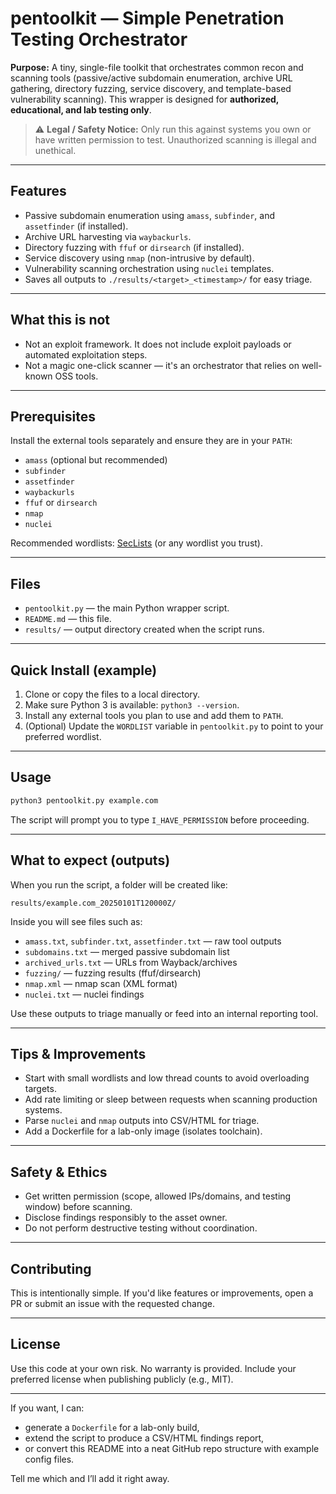 # pentoolkit — Simple Penetration Testing Orchestrator

**Purpose:**
A tiny, single-file toolkit that orchestrates common recon and scanning tools (passive/active subdomain enumeration, archive URL gathering, directory fuzzing, service discovery, and template-based vulnerability scanning). This wrapper is designed for **authorized, educational, and lab testing only**.

> ⚠️ **Legal / Safety Notice:** Only run this against systems you own or have written permission to test. Unauthorized scanning is illegal and unethical.

---

## Features

* Passive subdomain enumeration using `amass`, `subfinder`, and `assetfinder` (if installed).
* Archive URL harvesting via `waybackurls`.
* Directory fuzzing with `ffuf` or `dirsearch` (if installed).
* Service discovery using `nmap` (non-intrusive by default).
* Vulnerability scanning orchestration using `nuclei` templates.
* Saves all outputs to `./results/<target>_<timestamp>/` for easy triage.

---

## What this is **not**

* Not an exploit framework. It does not include exploit payloads or automated exploitation steps.
* Not a magic one-click scanner — it's an orchestrator that relies on well-known OSS tools.

---

## Prerequisites

Install the external tools separately and ensure they are in your `PATH`:

* `amass` (optional but recommended)
* `subfinder`
* `assetfinder`
* `waybackurls`
* `ffuf` or `dirsearch`
* `nmap`
* `nuclei`

Recommended wordlists: [SecLists](https://github.com/danielmiessler/SecLists) (or any wordlist you trust).

---

## Files

* `pentoolkit.py` — the main Python wrapper script.
* `README.md` — this file.
* `results/` — output directory created when the script runs.

---

## Quick Install (example)

1. Clone or copy the files to a local directory.
2. Make sure Python 3 is available: `python3 --version`.
3. Install any external tools you plan to use and add them to `PATH`.
4. (Optional) Update the `WORDLIST` variable in `pentoolkit.py` to point to your preferred wordlist.

---

## Usage

```bash
python3 pentoolkit.py example.com
```

The script will prompt you to type `I_HAVE_PERMISSION` before proceeding.

---

## What to expect (outputs)

When you run the script, a folder will be created like:

```
results/example.com_20250101T120000Z/
```

Inside you will see files such as:

* `amass.txt`, `subfinder.txt`, `assetfinder.txt` — raw tool outputs
* `subdomains.txt` — merged passive subdomain list
* `archived_urls.txt` — URLs from Wayback/archives
* `fuzzing/` — fuzzing results (ffuf/dirsearch)
* `nmap.xml` — nmap scan (XML format)
* `nuclei.txt` — nuclei findings

Use these outputs to triage manually or feed into an internal reporting tool.

---

## Tips & Improvements

* Start with small wordlists and low thread counts to avoid overloading targets.
* Add rate limiting or sleep between requests when scanning production systems.
* Parse `nuclei` and `nmap` outputs into CSV/HTML for triage.
* Add a Dockerfile for a lab-only image (isolates toolchain).

---

## Safety & Ethics

* Get written permission (scope, allowed IPs/domains, and testing window) before scanning.
* Disclose findings responsibly to the asset owner.
* Do not perform destructive testing without coordination.

---

## Contributing

This is intentionally simple. If you'd like features or improvements, open a PR or submit an issue with the requested change.

---

## License

Use this code at your own risk. No warranty is provided. Include your preferred license when publishing publicly (e.g., MIT).

---

If you want, I can:

* generate a `Dockerfile` for a lab-only build,
* extend the script to produce a CSV/HTML findings report,
* or convert this README into a neat GitHub repo structure with example config files.

Tell me which and I’ll add it right away.
